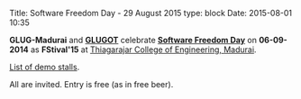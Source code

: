 Title: Software Freedom Day - 29 August 2015
type: block
Date: 2015-08-01 10:35

**GLUG-Madurai** and [**GLUGOT**](http://glugot.tce.edu) celebrate [**Software Freedom Day**](http://softwarefreedomday.org)
on **06-09-2014** as **FStival'15** at [Thiagarajar College of Engineering, Madurai](http://www.tce.edu).

[List of demo stalls](http://fstival.tce.edu/wiki/fstival_15:stallslist).

All are invited. Entry is free (as in free beer).

